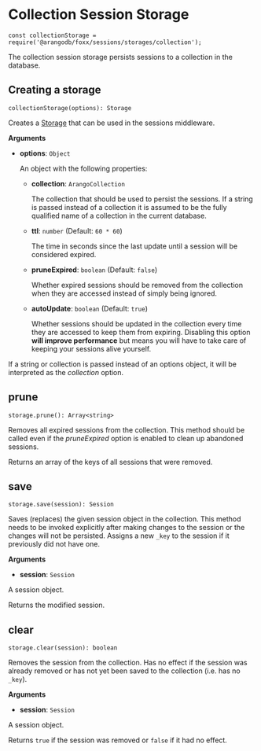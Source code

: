 Collection Session Storage
==========================

`const collectionStorage = require('@arangodb/foxx/sessions/storages/collection');`

The collection session storage persists sessions to a collection in the database.

Creating a storage
------------------

`collectionStorage(options): Storage`

Creates a [Storage](README.md) that can be used in the sessions middleware.

**Arguments**

* **options**: `Object`

  An object with the following properties:

  * **collection**: `ArangoCollection`

    The collection that should be used to persist the sessions.
    If a string is passed instead of a collection it is assumed to be the fully
    qualified name of a collection in the current database.

  * **ttl**: `number` (Default: `60 * 60`)

    The time in seconds since the last update until a session will be
    considered expired.

  * **pruneExpired**: `boolean` (Default: `false`)

    Whether expired sessions should be removed from the collection when they
    are accessed instead of simply being ignored.

  * **autoUpdate**: `boolean` (Default: `true`)

    Whether sessions should be updated in the collection every time they
    are accessed to keep them from expiring. Disabling this option
    **will improve performance** but means you will have to take care of
    keeping your sessions alive yourself.

If a string or collection is passed instead of an options object, it will
be interpreted as the *collection* option.

prune
-----

`storage.prune(): Array<string>`

Removes all expired sessions from the collection. This method should be called
even if the *pruneExpired* option is enabled to clean up abandoned sessions.

Returns an array of the keys of all sessions that were removed.

save
----

`storage.save(session): Session`

Saves (replaces) the given session object in the collection. This method needs
to be invoked explicitly after making changes to the session or the changes
will not be persisted. Assigns a new `_key` to the session if it previously
did not have one.

**Arguments**

* **session**: `Session`

 A session object.

Returns the modified session.

clear
-----

`storage.clear(session): boolean`

Removes the session from the collection. Has no effect if the session was
already removed or has not yet been saved to the collection (i.e. has no `_key`).

**Arguments**

* **session**: `Session`

 A session object.

Returns `true` if the session was removed or `false` if it had no effect.
